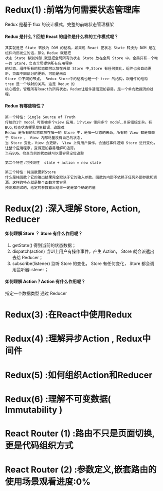 # Redux(1) :前端为何需要状态管理库
Redux 是基于 flux 的设计模式，完整的前端状态管理框架

#### Redux 是什么？回想 React 的组件是什么样的工作模式呢？
```
其实就是把 State 转换为 DOM 的结构，如果说 React 把状态 State 转换为 DOM 是在组件内部发生的话，那么 Redux 就是把
状态 State 移到外部,就是把全局所有的状态 State 放在全局 Store 中，全局只有一个唯一的 Store，负责全局提供所有应用程序
的状态，组件所有的状态都可以放在外部 Store 中,Store 有任何变化，组件也会自动更新，页面不同部分的更新，可能是来自
Store 中不同的节点， Redux Store中的结构也是一个 tree 的结构，跟组件的结构 tree 是一个映射的关系，这是 Redux 的
核心概念，管理所有React的所有状态。Redux让组件通信更加容易。是一个单向数据流的过程。
```
#### Redux 有哪些特性？
```
第一个特性: Single Source of Truth
传统的1个 model 可能被多个view 应用，1个view 使用多个 model,关系错综复杂。有BUG,检查状态哪里发生错误，追踪难
Redux 是所有的状态都放在唯一的 Store 中，是唯一状态的来源，所有的 View 都是依赖于 Store ， View 内部尽量没有自己的状态，
当 Store 变化，View 会更新， View 上有用户操作，会通过事件通知 Store 进行变化，让整个应用程序，变得更加容易理解和追踪。
当有BUG，检查当前的状态就可以很容易定位追踪

第二个特性:可预测性  state + action = new state

第三个特性：纯函数更新Store
什么是纯函数？它的输出结果完全取决于它的输入参数，函数的内部不依赖于任何外部参数和资源。这样的特点就是整个函数非常容易
预测和测试的，给定的参数输出结果一定是某个确定的值
```

# Redux(2) :深入理解 Store, Action, Reducer
#### 如何理解 Store ？ Store 有什么作用呢？
1. getState()  得到当前的状态数据；     
2. dispatch(action)   当UI上用户有操作事件，产生 Action， Store 就会派遣出去给 Reducer；   
3. subscribe(listener)   监听 Store 的变化， Store 有任何变化， Store 都会调用监听器listener；



#### 如何理解 Action？Action 有什么作用呢？
指定一个数据类型
通过  Reducer



# Redux(3) :在React中使用Redux
#### 
#### 

# Redux(4) :理解异步Action , Redux中间件
#### 
#### 

# Redux(5) :如何组织Action和Reducer
#### 
#### 

# Redux(6) :理解不可变数据( Immutability )
#### 

#### 

# React Router (1) :路由不只是页面切换,更是代码组织方式
#### 
#### 

# React Router (2) :参数定义,嵌套路由的使用场景观看进度:0%

#### 
#### 




























